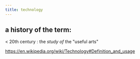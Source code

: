 ```yaml
---
title: technology
---
```


## a history of the term:

< 20th century
: the *study of* the "useful arts"



https://en.wikipedia.org/wiki/Technology#Definition_and_usage
